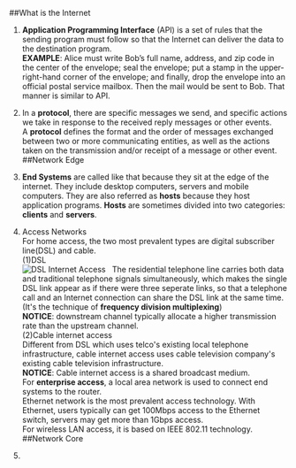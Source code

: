 ##What is the Internet  
1. **Application Programming Interface** (API) is a set of rules that the sending program must follow so that the Internet can deliver the data to the destination program.  
**EXAMPLE**: Alice must write Bob’s full name, address, and zip code in the center of the envelope; seal the envelope; put a stamp in the upper-right-hand corner of the envelope; and finally, drop the envelope into an official postal service mailbox. Then the mail would be sent to Bob. That manner is similar to API.

2. In a **protocol**, there are specific messages we send, and specific actions we take in response to the received reply messages or other events.   
A **protocol** defines the format and the order of messages exchanged between two or more communicating entities, as well as the actions taken on the transmission and/or receipt of a message or other event.  
##Network Edge
3. **End Systems** are called like that because they sit at the edge of the internet. They include desktop computers, servers and mobile computers. They are also referred as **hosts** because they host application programs. **Hosts** are sometimes divided into two categories: **clients** and **servers**.  

4. Access Networks  
For home access, the two most prevalent types are digital subscriber line(DSL) and cable.  
(1)DSL  
![DSL Internet Access](https://github.com/adrrrrrrrian/ReadingNotes/blob/master/Computer%20Networking-%20A%20Top-Down%20Approach/Fig%201.1%20DSL%20Internet%20Access.PNG)   
The residential telephone line carries both data and traditional telephone signals simultaneously, which makes the single DSL link appear as if there were three seperate links, so that a telephone call and an Internet connection can share the DSL link at the same time. (It's the technique of **frequency division multiplexing**)  
**NOTICE**: downstream channel typically allocate a higher transmission rate than the upstream channel.  
(2)Cable internet access  
Different from DSL which uses telco's existing local telephone infrastructure, cable internet access uses cable television company's existing cable television infrastructure.  
**NOTICE**: Cable internet access is a shared broadcast medium.  
For **enterprise access**, a local area network is used to connect end systems to the router.  
Ethernet network is the most prevalent access technology. With Ethernet, users typically can get 100Mbps access to the Ethernet switch, servers may get more than 1Gbps access.  
For wireless LAN access, it is based on IEEE 802.11 technology. 
##Network Core
5. 
